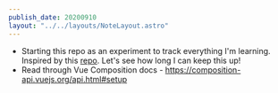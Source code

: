 ```yaml
---
publish_date: 20200910
layout: "../../layouts/NoteLayout.astro"
---
```


- Starting this repo as an experiment to track everything I'm learning. Inspired by this [repo](https://github.com/amitness/learning). Let's see how long I can keep this up!
- Read through Vue Composition docs - https://composition-api.vuejs.org/api.html#setup
